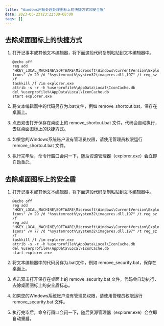 ```yaml
---
title: "Windows用批处理处理图标上的快捷方式和安全盾"
date: 2023-05-23T23:22:00+08:00
tags: []
---
```


## 去除桌面图标上的快捷方式

1. 打开记事本或其他文本编辑器，将下面这段代码复制粘贴到文本编辑器中。

    ```batch
    @echo off
    reg add "HKEY_LOCAL_MACHINE\SOFTWARE\Microsoft\Windows\CurrentVersion\Explorer\Shell Icons" /v 29 /d "%systemroot%\system32\imageres.dll,197" /t reg_sz /f
    taskkill /f /im explorer.exe
    attrib -s -r -h %userprofile%\AppData\Local\IconCache.db
    del %userprofile%\AppData\Local\IconCache.db
    start explorer.exe
    ```

2. 将文本编辑器中的代码另存为.bat文件，例如 remove_shortcut.bat，保存在桌面上。

3. 点击双击打开保存在桌面上的 remove_shortcut.bat 文件，代码会自动执行，去除桌面图标上的快捷方式。

4. 如果您的Windows系统账户没有管理员权限，请使用管理员权限运行 remove_shortcut.bat 文件。

5. 执行完毕后，命令行窗口会闪一下，随后资源管理器（explorer.exe）会立即自动重启。

## 去除桌面图标上的安全盾

1. 打开记事本或其他文本编辑器，将下面这段代码复制粘贴到文本编辑器中。

    ```batch
    @echo off
    reg add "HKEY_LOCAL_MACHINE\SOFTWARE\Microsoft\Windows\CurrentVersion\Explorer\Shell Icons" /v 29 /d "%systemroot%\system32\imageres.dll,197" /t reg_sz /f
    reg add "HKEY_LOCAL_MACHINE\SOFTWARE\Microsoft\Windows\CurrentVersion\Explorer\Shell Icons" /v 77 /d "%systemroot%\system32\imageres.dll,197" /t reg_sz /f
    taskkill /f /im explorer.exe
    attrib -s -r -h %userprofile%\AppData\Local\IconCache.db
    del %userprofile%\AppData\Local\IconCache.db
    start explorer.exe
    ```

2. 将文本编辑器中的代码另存为.bat文件，例如 remove_security.bat，保存在桌面上。

3. 点击双击打开保存在桌面上的 remove_security.bat 文件，代码会自动执行，去除桌面图标上的安全盾标志。

4. 如果您的Windows系统账户没有管理员权限，请使用管理员权限运行 remove_security.bat 文件。

5. 执行完毕后，命令行窗口会闪一下，随后资源管理器（explorer.exe）会立即自动重启。
